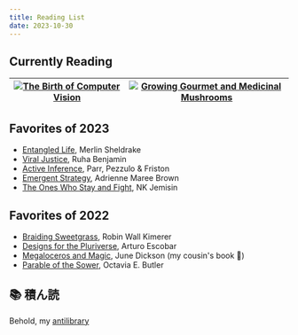 ```yaml
---
title: Reading List
date: 2023-10-30
---
```

## Currently Reading
| [![The Birth of Computer Vision](https://www.upress.umn.edu/book-division/books/the-birth-of-computer-vision/@@images/image)](https://www.upress.umn.edu/book-division/books/the-birth-of-computer-vision) | [![Growing Gourmet and Medicinal Mushrooms](https://images1.penguinrandomhouse.com/cover/9781580081757)](https://www.penguinrandomhouse.com/books/197746/growing-gourmet-and-medicinal-mushrooms-by-paul-stamets/) |
|:-:|:-:|
## Favorites of 2023
- [Entangled Life](https://www.merlinsheldrake.com/entangled-life), Merlin Sheldrake
- [Viral Justice](https://press.princeton.edu/books/hardcover/9780691222882/viral-justice), Ruha Benjamin
- [Active Inference](https://mitpress.mit.edu/9780262045353/active-inference/), Parr, Pezzulo & Friston
- [Emergent Strategy](https://www.akpress.org/emergentstrategy.html), Adrienne Maree Brown
- [The Ones Who Stay and Fight](https://www.lightspeedmagazine.com/fiction/the-ones-who-stay-and-fight/), NK Jemisin

## Favorites of 2022
- [Braiding Sweetgrass](https://milkweed.org/book/braiding-sweetgrass), Robin Wall Kimerer
- [Designs for the Pluriverse](https://www.dukeupress.edu/designs-for-the-pluriverse), Arturo Escobar
- [Megaloceros and Magic](https://www.authorhouse.com/en/bookstore/bookdetails/847822-megaloceros-and-magic), June Dickson (my cousin's book 🎉)
- [Parable of the Sower](https://www.octaviabutler.com/parableseries), Octavia E. Butler

## 📚 積ん読 
Behold, my [antilibrary](https://www.goodreads.com/review/list/127050485-michael-walton?shelf=to-read)


